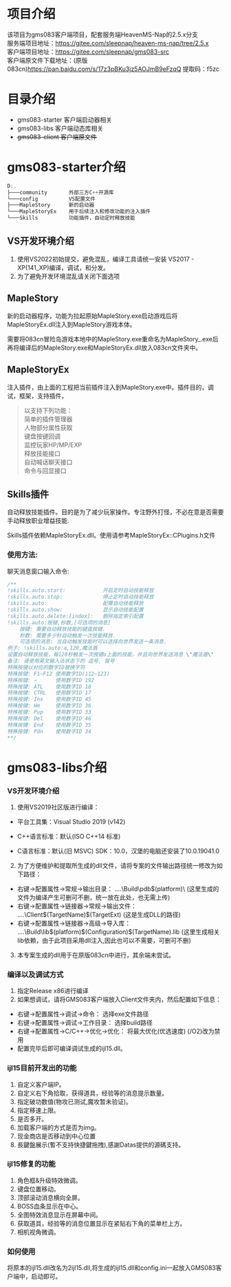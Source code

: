 # 项目介绍
该项目为gms083客户端项目，配套服务端HeavenMS-Nap的2.5.x分支  
服务端项目地址：https://gitee.com/sleepnap/heaven-ms-nap/tree/2.5.x  
客户端项目地址：https://gitee.com/sleepnap/gms083-src  
客户端原文件下载地址：(原版083cn)https://pan.baidu.com/s/17z3pBKu3jz5AOJmB9eFzqQ 提取码：f5zc

# 目录介绍
- gms083-starter 客户端启动器相关
- gms083-libs 客户端动态库相关
- ~~gms083-client 客户端原文件~~

# gms083-starter介绍
~~~cpp
D:.
├───community 	    外部三方C++开源库
└───config		    VS配置文件
├───MapleStory      新的启动器
└───MapleStoryEx    用于后续注入和修改功能的注入插件
└───Skills          功能插件，自动定时释放技能
~~~

## VS开发环境介绍
1. 使用VS2022初始提交，避免混乱，编译工具请统一安装 VS2017 - XP(141_XP)编译，调试，和分发。
2. 为了避免开发环境混乱请关闭下面选项


## MapleStory
新的启动器程序，功能为拉起原始MapleStory.exe启动游戏后将MapleStoryEx.dll注入到MapleStory游戏本体。

需要将083cn冒险岛游戏本地中的MapleStory.exe重命名为MapleStory_.exe后再将编译后的MapleStory.exe和MapleStoryEx.dll放入083cn文件夹中。

## MapleStoryEx
注入插件，由上面的工程把当前插件注入到MapleStory.exe中。插件目的，调试，框架，支持插件，

> 以支持下列功能：   
> 简单的插件管理器    
> 人物部分属性获取    
> 键盘按键回调        
> 监控玩家HP/MP/EXP     
> 释放技能接口   
> 自动喊话聊天接口   
> 命令与回显接口

## Skills插件
自动释放技能插件。目的是为了减少玩家操作。专注野外打怪，不必在意是否需要手动释放职业增益技能.

Skills插件依赖MapleStoryEx.dll。使用请参考MapleStoryEx::CPlugins.h文件

### 使用方法:
聊天消息窗口输入命令:
~~~cpp
/**
!skills.auto.start:            开启定时自动技能释放
!skills.auto.stop:             停止定时自动技能释放
!skills.auto:                  配置自动技能释放
!skills.auto.show:             显示自动技能配置
!skills.auto.delete:[index]:   删除指定索引配置
!skills.auto:按键,秒数,[可选项的消息]
    按键: 需要自动释放技能的键盘按键.
    秒数: 需要多少秒自动触发一次技能释放.
    可选项的消息: 当自动触发技能时可以选择向世界发送一条消息.
例子: !skills.auto:a,120,魔法盾
设置自动释放技能，每120秒触发一次按键a上面的技能，并且向世界发送消息 \"魔法盾\"
备注: 请使用英文输入法状态下的 逗号, 冒号
特殊按键以对应的数字ID替换字符
特殊按键: F1~F12 使用数字ID(112~123)
特殊按键: ~      使用数字ID 192
特殊按键: ATL    使用数字ID 18
特殊按键: CTRL   使用数字ID 17
特殊按键: Ins    使用数字ID 45
特殊按键: Hm     使用数字ID 36
特殊按键: Pup    使用数字ID 33
特殊按键: Del    使用数字ID 46
特殊按键: End    使用数字ID 35
特殊按键: Pdn    使用数字ID 34
**/
~~~


# gms083-libs介绍
### VS开发环境介绍
1. 使用VS2019社区版进行编译：
- 平台工具集：Visual Studio 2019 (v142)

- C++语言标准：默认(ISO C++14 标准)

- C语言标准：默认(旧 MSVC)
SDK：10.0，汉堡的电脑还安装了10.0.19041.0
2. 为了方便维护和提取所生成的dll文件，请将专案的文件输出路径统一修改为如下路径：
- 右键->配置属性->常规->输出目录：    ..\..\Build\pdb\$(platform)\     (这里生成的文件为编译产生可删可不删，统一放在此处，也无需上传)
- 右键->配置属性->链接器->常规->输出文件：  ..\..\Client\$(TargetName)$(TargetExt)   (这是生成DLL的路径)
- 右键->配置属性->链接器->高级->导入库：  ..\..\Build\lib\$(platform)\$(Configuration)\$(TargetName).lib   (这里生成相关lib依赖，由于此项目采用dll注入,因此也可以不需要，可删可不删)
3. 本专案生成的dll用于在原版083cn中进行，其余端未尝试。

### 编译以及调试方式
1. 指定Release x86进行编译
2. 如果想调试，请将GMS083客户端放入Client文件夹内，然后配置如下信息：
- 右键->配置属性->调试->命令： 选择exe文件路径
- 右键->配置属性->调试->工作目录： 选择build路径
- 右键->配置属性->C/C++->优化->优化： 将最大优化(优选速度) (/O2)改为禁用
- 配置完毕后即可编译调试生成的ijl15.dll。

### ijl15目前开发出的功能
1. 自定义客户端IP。
2. 自定义右下角拾取，获得道具，经验等的消息提示数量。
3. 指定破功数值(物攻已测试,魔攻暂未验证)。
4. 指定移速上限。
5. 是否多开。
6. 加载客户端的方式是否为img。
7. 现金商店是否移动到中心位置
8. 長鍵盤展示(暫不支持快捷鍵拖拽),感謝Datas提供的源碼支持。

### ijl15修复的功能
1. 角色框&升级特效微调。
2. 键盘位置移动。
3. 顶部滚动消息横向全屏。
4. BOSS血条显示在中心。
5. 全图特效消息显示在屏幕中间。
6. 获取道具，经验等的消息位置显示在紧贴右下角的菜单栏上方。
7. 相机视角微调。

### 如何使用
将原本的ijl15.dll改名为2ijl15.dll,将生成的ijl15.dll和config.ini一起放入GMS083客户端中，启动即可。